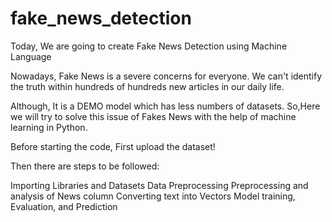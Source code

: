 # fake_news_detection

Today, We are going to create Fake News Detection using Machine Language

Nowadays, Fake News is a severe concerns for everyone. We can't identify the truth within hundreds of hundreds new articles in our daily life.

Although, It is a DEMO model which has less numbers of datasets. So,Here we will try to solve this issue of Fakes News with the help of machine learning in Python.

Before starting the code, First upload the dataset!

Then there are steps to be followed:

Importing Libraries and Datasets
Data Preprocessing
Preprocessing and analysis of News column
Converting text into Vectors
Model training, Evaluation, and Prediction
